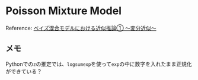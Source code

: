 # Poisson Mixture Model
Reference: [ベイズ混合モデルにおける近似推論① ～変分近似～](http://machine-learning.hatenablog.com/entry/2016/07/06/200605)

## メモ
Pythonでの`z`の推定では、`logsumexp`を使って`exp`の中に数字を入れたまま正規化ができている？
